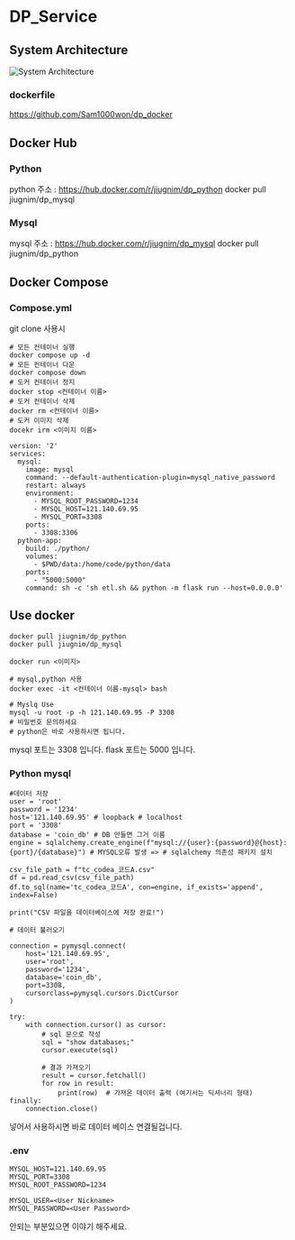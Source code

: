 # DP_Service
## System Architecture
![System Architecture](https://github.com/DJMLteam2/DP_Service/assets/135206238/cebda86c-e8df-4bee-bf3a-18be9d2b7024)
### dockerfile
https://github.com/Sam1000won/dp_docker 
## Docker Hub
### Python
python 주소 : https://hub.docker.com/r/jiugnim/dp_python
docker pull jiugnim/dp_mysql
### Mysql
mysql 주소 : https://hub.docker.com/r/jiugnim/dp_mysql
docker pull jiugnim/dp_python
## Docker Compose
### Compose.yml
git clone 사용시 
```
# 모든 컨테이너 실행
docker compose up -d
# 모든 컨테이너 다운
docker compose down
# 도커 컨테이너 정지
docker stop <컨테이너 이름>
# 도커 컨테이너 삭제
docker rm <컨테이너 이름>
# 도커 이미지 삭제
docekr irm <이미지 이름>
```
```
version: '2'
services:
  mysql:
    image: mysql
    command: --default-authentication-plugin=mysql_native_password
    restart: always
    environment:
      - MYSQL_ROOT_PASSWORD=1234
      - MYSQL_HOST=121.140.69.95
      - MYSQL_PORT=3308
    ports:
      - 3308:3306
  python-app:
    build: ./python/
    volumes:
      - $PWD/data:/home/code/python/data
    ports:
      - "5000:5000"
    command: sh -c 'sh etl.sh && python -m flask run --host=0.0.0.0'
```
## Use docker 
```
docker pull jiugnim/dp_python
docker pull jiugnim/dp_mysql

docker run <이미지>

# mysql,python 사용
docker exec -it <컨테이너 이름-mysql> bash

# Myslq Use
mysql -u root -p -h 121.140.69.95 -P 3308
# 비밀번호 문의하세요
# python은 바로 사용하시면 됩니다. 
```
mysql 포트는 3308 입니다.
flask 포트는 5000 입니다.
### Python mysql
```
#데이터 저장
user = 'root'
password = '1234'
host='121.140.69.95' # loopback # localhost
port = '3308'
database = 'coin_db' # DB 만들면 그거 이름
engine = sqlalchemy.create_engine(f"mysql://{user}:{password}@{host}:{port}/{database}") # MYSQL오류 발생 => # sqlalchemy 의존성 패키지 설치

csv_file_path = f"tc_codea_코드A.csv"
df = pd.read_csv(csv_file_path)
df.to_sql(name='tc_codea_코드A', con=engine, if_exists='append', index=False)

print("CSV 파일을 데이터베이스에 저장 완료!")

# 데이터 불러오기

connection = pymysql.connect(
    host='121.140.69.95',
    user='root',
    password='1234',
    database='coin_db',
    port=3308,
    cursorclass=pymysql.cursors.DictCursor
)

try:
    with connection.cursor() as cursor:
        # sql 문으로 작성
        sql = "show databases;"
        cursor.execute(sql)
        
        # 결과 가져오기
        result = cursor.fetchall()
        for row in result:
            print(row)  # 가져온 데이터 출력 (여기서는 딕셔너리 형태)
finally:
    connection.close()

```
넣어서 사용하시면 바로 데이터 베이스 연결될겁니다. 

### .env
```
MYSQL_HOST=121.140.69.95
MYSQL_PORT=3308
MYSQL_ROOT_PASSWORD=1234

MYSQL_USER=<User Nickname>
MYSQL_PASSWORD=<User Password>
```
안되는 부분있으면 이야기 해주세요.
